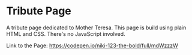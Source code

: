 # Tribute Page

A tribute page dedicated to Mother Teresa.
This page is build using plain HTML and CSS. There's no JavaScript involved.

Link to the Page: https://codepen.io/niki-123-the-bold/full/mdWzzzW
